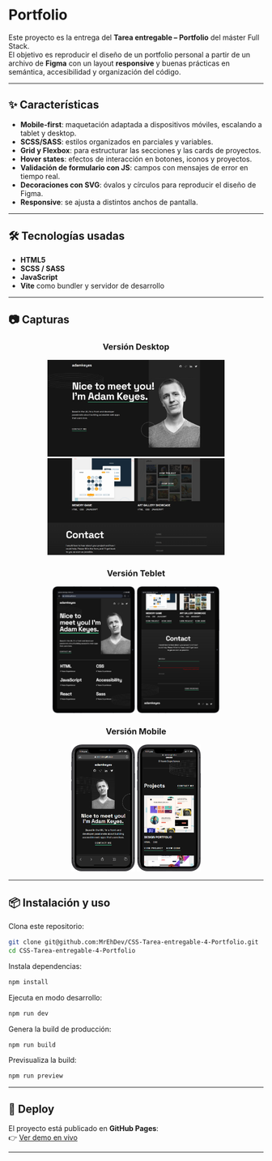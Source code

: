 # Portfolio

Este proyecto es la entrega del **Tarea entregable – Portfolio** del máster Full Stack.  
El objetivo es reproducir el diseño de un portfolio personal a partir de un archivo de **Figma** con un layout **responsive** y buenas prácticas en semántica, accesibilidad y organización del código.

---

## ✨ Características

- **Mobile-first**: maquetación adaptada a dispositivos móviles, escalando a tablet y desktop.
- **SCSS/SASS**: estilos organizados en parciales y variables.
- **Grid y Flexbox**: para estructurar las secciones y las cards de proyectos.
- **Hover states**: efectos de interacción en botones, iconos y proyectos.
- **Validación de formulario con JS**: campos con mensajes de error en tiempo real.
- **Decoraciones con SVG**: óvalos y círculos para reproducir el diseño de Figma.
- **Responsive**: se ajusta a distintos anchos de pantalla.

---

## 🛠️ Tecnologías usadas

- **HTML5**  
- **SCSS / SASS**  
- **JavaScript**  
- **Vite** como bundler y servidor de desarrollo  

---

## 📷 Capturas
   <div style="text-align:center;">

### Versión Desktop
<img src="./screenshots/desktop1.png" style="width:350px;"/>
<img src="./screenshots/desktop2.png" style="width:350px;"/>

### Versión Teblet
<img src="./screenshots/tablet1.png" style="height:250px;"/>
<img src="./screenshots/tablet2.png" style="height:250px;"/>

### Versión Mobile
<img src="./screenshots/mobile1.png" style="height:250px;"/>
<img src="./screenshots/mobile2.png" style="height:250px;"/>
    </div>


---


## 📦 Instalación y uso

Clona este repositorio:

```bash
git clone git@github.com:MrEhDev/CSS-Tarea-entregable-4-Portfolio.git
cd CSS-Tarea-entregable-4-Portfolio
```

Instala dependencias:

```bash
npm install
```

Ejecuta en modo desarrollo:

```bash
npm run dev
```

Genera la build de producción:

```bash
npm run build
```

Previsualiza la build:

```bash
npm run preview
```

---

## 🚀 Deploy

El proyecto está publicado en **GitHub Pages**:  
👉 [Ver demo en vivo](https://MrEhDev.github.io/CSS-Tarea-entregable-4-Portfolio/)

---
